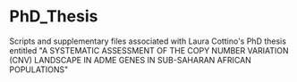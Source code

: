 # PhD_Thesis
Scripts and supplementary files associated with Laura Cottino's PhD thesis entitled "A SYSTEMATIC ASSESSMENT OF THE COPY NUMBER VARIATION (CNV) LANDSCAPE IN ADME GENES IN SUB-SAHARAN AFRICAN POPULATIONS"
